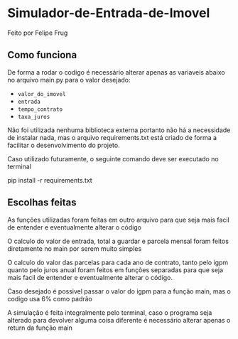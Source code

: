 # Simulador-de-Entrada-de-Imovel
Feito por Felipe Frug

## Como funciona
De forma a rodar o codigo é necessário alterar apenas as variaveis abaixo no arquivo main.py para o valor desejado:

- `valor_do_imovel`
- `entrada`
- `tempo_contrato`
- `taxa_juros`

Não foi utilizada nenhuma biblioteca externa portanto não há a necessidade de instalar nada, mas o arquivo requirements.txt está criado de forma a facilitar o desenvolvimento do projeto. 

Caso utilizado futuramente, o seguinte comando deve ser executado no terminal

pip install -r requirements.txt

## Escolhas feitas
As funções utilizadas foram feitas em outro arquivo para que seja mais facil de entender e eventualmente alterar o código

O calculo do valor de entrada, total a guardar e parcela mensal foram feitos diretamente no main por serem muito simples

O calculo do valor das parcelas para cada ano de contrato, tanto pelo igpm quanto pelo juros anual foram feitos em funções separadas para que seja mais facil de entender e eventualmente alterar o código.

Caso desejado é possivel passar o valor do igpm para a função main, mas o codigo usa 6% como padrão

A simulação é feita integralmente pelo terminal, caso o programa seja alterado para devolver alguma coisa diferente é necessário alterar apenas o return da função main